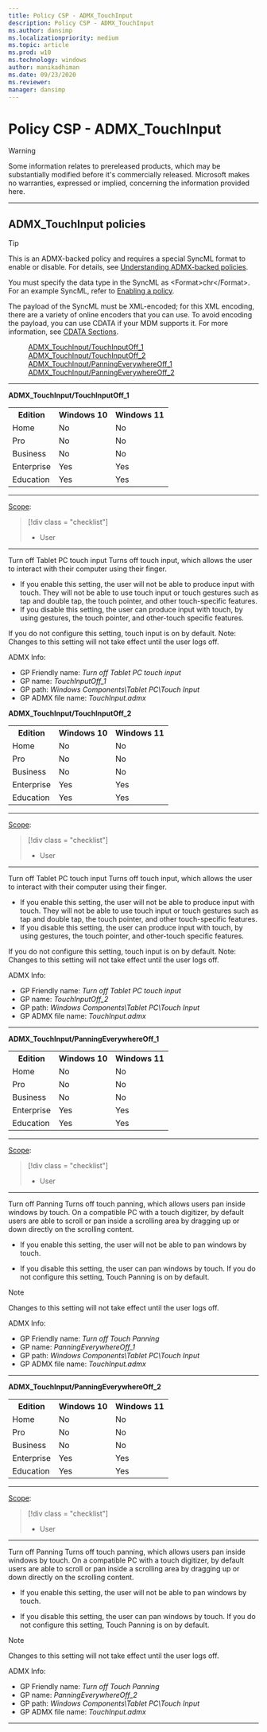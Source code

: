 ```yaml
---
title: Policy CSP - ADMX_TouchInput
description: Policy CSP - ADMX_TouchInput
ms.author: dansimp
ms.localizationpriority: medium
ms.topic: article
ms.prod: w10
ms.technology: windows
author: manikadhiman
ms.date: 09/23/2020
ms.reviewer: 
manager: dansimp
---
```


# Policy CSP - ADMX_TouchInput
> [!WARNING]
> Some information relates to prereleased products, which may be substantially modified before it's commercially released. Microsoft makes no warranties, expressed or implied, concerning the information provided here.

<hr/>

<!--Policies-->
## ADMX_TouchInput policies  

> [!TIP]
> This is an ADMX-backed policy and requires a special SyncML format to enable or disable.  For details, see [Understanding ADMX-backed policies](./understanding-admx-backed-policies.md).
> 
> You must specify the data type in the SyncML as &lt;Format&gt;chr&lt;/Format&gt;. For an example SyncML, refer to [Enabling a policy](./understanding-admx-backed-policies.md#enabling-a-policy).
> 
> The payload of the SyncML must be XML-encoded; for this XML encoding, there are a variety of online encoders that you can use. To avoid encoding the payload, you can use CDATA if your MDM supports it. For more information, see [CDATA Sections](http://www.w3.org/TR/REC-xml/#sec-cdata-sect).

<dl>
  <dd>
    <a href="#admx-touchinput-touchinputoff_1">ADMX_TouchInput/TouchInputOff_1</a>
  </dd>
  <dd>
    <a href="#admx-touchinput-touchinputoff_2">ADMX_TouchInput/TouchInputOff_2</a>
  </dd>
  <dd>
    <a href="#admx-touchinput-panningeverywhereoff_1l">ADMX_TouchInput/PanningEverywhereOff_1</a>
  </dd>
  <dd>
    <a href="#admx-touchinput-panningeverywhereoff_2">ADMX_TouchInput/PanningEverywhereOff_2</a>
  </dd>
</dl>


<hr/>

<!--Policy-->
<a href="" id="admx-touchinput-touchinputoff_1"></a>**ADMX_TouchInput/TouchInputOff_1**  

<!--SupportedSKUs-->
<table>
<tr>
    <th>Edition</th>
    <th>Windows 10</th>
    <th>Windows 11</th>
</tr>
<tr>
    <td>Home</td>
    <td>No</td>
    <td>No</td>
</tr>
<tr>
    <td>Pro</td>
    <td>No</td>
    <td>No</td>
</tr>
<tr>
    <td>Business</td>
    <td>No</td>
    <td>No</td>
</tr>
<tr>
    <td>Enterprise</td>
    <td>Yes</td>
    <td>Yes</td>
</tr>
<tr>
    <td>Education</td>
    <td>Yes</td>
    <td>Yes</td>
</tr>
</table>

<!--/SupportedSKUs-->
<hr/>

<!--Scope-->
[Scope](./policy-configuration-service-provider.md#policy-scope):

> [!div class = "checklist"]
> * User

<hr/>

<!--/Scope-->
<!--Description-->
Turn off Tablet PC touch input Turns off touch input, which allows the user to interact with their computer using their finger.  

- If you enable this setting, the user will not be able to produce input with touch. They will not be able to use touch input or touch gestures such as tap and double tap, the touch pointer, and other touch-specific features.  
- If you disable this setting, the user can produce input with touch, by using gestures, the touch pointer, and other-touch specific features.  

If you do not configure this setting, touch input is on by default.  Note: Changes to this setting will not take effect until the user logs off.

<!--/Description-->

<!--ADMXBacked-->
ADMX Info:  
-   GP Friendly name: *Turn off Tablet PC touch input*
-   GP name: *TouchInputOff_1*
-   GP path: *Windows Components\Tablet PC\Touch Input*
-   GP ADMX file name: *TouchInput.admx*

<!--/ADMXBacked-->
<!--/Policy-->
<!--Policy-->
<a href="" id="admx-touchinput-touchinputoff_2"></a>**ADMX_TouchInput/TouchInputOff_2**  

<!--SupportedSKUs-->
<table>
<tr>
    <th>Edition</th>
    <th>Windows 10</th>
    <th>Windows 11</th>
</tr>
<tr>
    <td>Home</td>
    <td>No</td>
    <td>No</td>
</tr>
<tr>
    <td>Pro</td>
    <td>No</td>
    <td>No</td>
</tr>
<tr>
    <td>Business</td>
    <td>No</td>
    <td>No</td>
</tr>
<tr>
    <td>Enterprise</td>
    <td>Yes</td>
    <td>Yes</td>
</tr>
<tr>
    <td>Education</td>
    <td>Yes</td>
    <td>Yes</td>
</tr>
</table>

<!--/SupportedSKUs-->
<hr/>

<!--Scope-->
[Scope](./policy-configuration-service-provider.md#policy-scope):

> [!div class = "checklist"]
> * User

<hr/>

<!--/Scope-->
<!--Description-->
Turn off Tablet PC touch input Turns off touch input, which allows the user to interact with their computer using their finger.  

- If you enable this setting, the user will not be able to produce input with touch. They will not be able to use touch input or touch gestures such as tap and double tap, the touch pointer, and other touch-specific features.  
- If you disable this setting, the user can produce input with touch, by using gestures, the touch pointer, and other-touch specific features.  

If you do not configure this setting, touch input is on by default.  Note: Changes to this setting will not take effect until the user logs off.

<!--/Description-->

<!--ADMXBacked-->
ADMX Info:  
-   GP Friendly name: *Turn off Tablet PC touch input*
-   GP name: *TouchInputOff_2*
-   GP path: *Windows Components\Tablet PC\Touch Input*
-   GP ADMX file name: *TouchInput.admx*


<!--/ADMXBacked-->
<!--/Policy-->
<hr/>

<!--Policy-->
<a href="" id="admx-touchinput-panningeverywhereoff_1"></a>**ADMX_TouchInput/PanningEverywhereOff_1**  

<!--SupportedSKUs-->
<table>
<tr>
    <th>Edition</th>
    <th>Windows 10</th>
    <th>Windows 11</th>
</tr>
<tr>
    <td>Home</td>
    <td>No</td>
    <td>No</td>
</tr>
<tr>
    <td>Pro</td>
    <td>No</td>
    <td>No</td>
</tr>
<tr>
    <td>Business</td>
    <td>No</td>
    <td>No</td>
</tr>
<tr>
    <td>Enterprise</td>
    <td>Yes</td>
    <td>Yes</td>
</tr>
<tr>
    <td>Education</td>
    <td>Yes</td>
    <td>Yes</td>
</tr>
</table>

<!--/SupportedSKUs-->
<hr/>

<!--Scope-->
[Scope](./policy-configuration-service-provider.md#policy-scope):

> [!div class = "checklist"]
> * User

<hr/>

<!--/Scope-->
<!--Description-->
Turn off Panning  Turns off touch panning, which allows users pan inside windows by touch. On a compatible PC with a touch digitizer, by default users are able to scroll or pan inside a scrolling area by dragging up or down directly on the scrolling content.  

- If you enable this setting, the user will not be able to pan windows by touch.  

- If you disable this setting, the user can pan windows by touch. If you do not configure this setting, Touch Panning is on by default.  

> [!NOTE]
> Changes to this setting will not take effect until the user logs off.

<!--/Description-->

<!--ADMXBacked-->
ADMX Info:  
-   GP Friendly name: *Turn off Touch Panning*
-   GP name: *PanningEverywhereOff_1*
-   GP path: *Windows Components\Tablet PC\Touch Input*
-   GP ADMX file name: *TouchInput.admx*

<!--/ADMXBacked-->
<!--/Policy-->
<hr/>

<a href="" id="admx-touchinput-panningeverywhereoff_2"></a>**ADMX_TouchInput/PanningEverywhereOff_2**  

<!--SupportedSKUs-->
<table>
<tr>
    <th>Edition</th>
    <th>Windows 10</th>
    <th>Windows 11</th>
</tr>
<tr>
    <td>Home</td>
    <td>No</td>
    <td>No</td>
</tr>
<tr>
    <td>Pro</td>
    <td>No</td>
    <td>No</td>
</tr>
<tr>
    <td>Business</td>
    <td>No</td>
    <td>No</td>
</tr>
<tr>
    <td>Enterprise</td>
    <td>Yes</td>
    <td>Yes</td>
</tr>
<tr>
    <td>Education</td>
    <td>Yes</td>
    <td>Yes</td>
</tr>
</table>

<!--/SupportedSKUs-->
<hr/>

<!--Scope-->
[Scope](./policy-configuration-service-provider.md#policy-scope):

> [!div class = "checklist"]
> * User

<hr/>

<!--/Scope-->
<!--Description-->
Turn off Panning  Turns off touch panning, which allows users pan inside windows by touch. On a compatible PC with a touch digitizer, by default users are able to scroll or pan inside a scrolling area by dragging up or down directly on the scrolling content.  

- If you enable this setting, the user will not be able to pan windows by touch.  

- If you disable this setting, the user can pan windows by touch. If you do not configure this setting, Touch Panning is on by default.  

> [!NOTE]
> Changes to this setting will not take effect until the user logs off.

<!--/Description-->

<!--ADMXBacked-->
ADMX Info:  
-   GP Friendly name: *Turn off Touch Panning*
-   GP name: *PanningEverywhereOff_2*
-   GP path: *Windows Components\Tablet PC\Touch Input*
-   GP ADMX file name: *TouchInput.admx*

<!--/ADMXBacked-->
<!--/Policy-->
<hr/>


<!--/Policies-->

